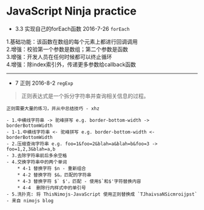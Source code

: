 # JavaScript Ninja practice

+ 3.3 实现自己的forEach函数  2016-7-26  `forEach`

1.基础功能：该函数在数组的每个元素上都进行回调调用  
2.增强：校验第一个参数是数组；第二个参数是函数  
3.增强：开发人员在任何时候都可以终止循环  
4.增强：除index索引外，传递更多参数给callback函数  

***

+ 7 正则   2016-8-2  `regExp`  

> 正则表达式是一个拆分字符串并查询相关信息的过程。

`正则需要大量的练习，并从中总结技巧 - xhz`

    - 1.中横线字符串 -> 驼峰拼写 e.g. border-bottom-width -> borderBottomWidth
    - 1-1.中横线字符串 <- 驼峰拼写 e.g. border-bottom-width <- borderBottomWidth
    - 2.压缩查询字符串 e.g. foo=1&foo=2&blah=a&blah=b&foo=3 -> foo=1,2,3&blah=a,b 
    - 3.去除字符串前后多余空格
    - 4.交换字符串中的两个单词
        * 4-1 替换字符 $n - 重新组合
        * 4-2 替换字符 $&，匹配的字符串
        * 4-3 替换字符 $` $'，匹配 - 使用$`和$'字符替换内容
        * 4-4  删除行内样式中的单引号
    - 5.洗扑克: 将 ThisNimojs-JavaScript 使用正则替换成 `TJhaivsaNSicmroijpst` - 来自 nimojs blog
        